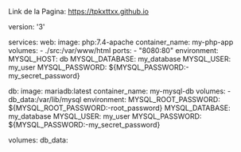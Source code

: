 Link de la Pagina: 
https://tpkxttxx.github.io

version: '3'

services:
  web:
    image: php:7.4-apache
    container_name: my-php-app
    volumes:
      - ./src:/var/www/html
    ports:
      - "8080:80"
    environment:
      MYSQL_HOST: db
      MYSQL_DATABASE: my_database
      MYSQL_USER: my_user
      MYSQL_PASSWORD: ${MYSQL_PASSWORD:-my_secret_password}

  db:
    image: mariadb:latest
    container_name: my-mysql-db
    volumes:
      - db_data:/var/lib/mysql
    environment:
      MYSQL_ROOT_PASSWORD: ${MYSQL_ROOT_PASSWORD:-root_password}
      MYSQL_DATABASE: my_database
      MYSQL_USER: my_user
      MYSQL_PASSWORD: ${MYSQL_PASSWORD:-my_secret_password}

volumes:
  db_data:
